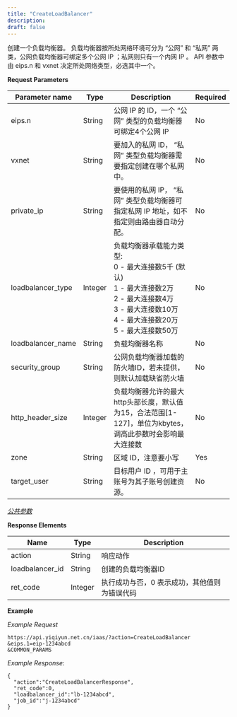 ```yaml
---
title: "CreateLoadBalancer"
description: 
draft: false
---
```




创建一个负载均衡器。 负载均衡器按所处网络环境可分为 “公网” 和 “私网” 两类，公网负载均衡器可绑定多个公网 IP ；私网则只有一个内网 IP 。 API 参数中由 eips.n 和 vxnet 决定所处网络类型，必选其中一个。

**Request Parameters**

| Parameter name | Type | Description | Required |
| --- | --- | --- | --- |
| eips.n | String | 公网 IP 的 ID，一个 “公网” 类型的负载均衡器可绑定4个公网 IP | No |
| vxnet | String | 要加入的私网 ID， “私网” 类型负载均衡器需要指定创建在哪个私网中。 | No |
| private_ip | String | 要使用的私网 IP， “私网” 类型负载均衡器可指定私网 IP 地址，如不指定则由路由器自动分配。 | No |
| loadbalancer_type | Integer | 负载均衡器承载能力类型:<br/> 0 - 最大连接数5千 (默认)<br/> 1 - 最大连接数2万<br/> 2 - 最大连接数4万<br/> 3 - 最大连接数10万<br/> 4 - 最大连接数20万<br/> 5 - 最大连接数50万 | No |
| loadbalancer_name | String | 负载均衡器名称 | No |
| security_group | String | 公网负载均衡器加载的防火墙ID，若未提供，则默认加载缺省防火墙 | No |
| http_header_size | Integer | 负载均衡器允许的最大http头部长度，默认值为15，合法范围[1-127]，单位为kbytes，调高此参数时会影响最大连接数 | No |
| zone | String | 区域 ID，注意要小写 | Yes |
| target_user | String | 目标用户 ID ，可用于主账号为其子账号创建资源。 | No |

[_公共参数_](../../../parameters/)

**Response Elements**

| Name | Type | Description |
| --- | --- | --- |
| action | String | 响应动作 |
| loadbalancer_id | String | 创建的负载均衡器ID |
| ret_code | Integer | 执行成功与否，0 表示成功，其他值则为错误代码 |

**Example**

_Example Request_

```
https://api.yiqiyun.net.cn/iaas/?action=CreateLoadBalancer
&eips.1=eip-1234abcd
&COMMON_PARAMS
```

_Example Response_:

```
{
  "action":"CreateLoadBalancerResponse",
  "ret_code":0,
  "loadbalancer_id":"lb-1234abcd",
  "job_id":"j-1234abcd"
}
```

